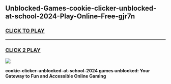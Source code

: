 
## Unblocked-Games-cookie-clicker-unblocked-at-school-2024-Play-Online-Free-gjr7n
<h3>
<a href="https://premium76.site?title=cookie-clicker-unblocked-at-school-2024&ref=26A">CLICK TO PLAY</a></h3>
<hr>

<h3>
<a href="https://premium76.site?title=cookie-clicker-unblocked-at-school-2024&ref=26A">CLICK 2 PLAY</a>
  
</h3>

<a href="https://premium76.site?title=cookie-clicker-unblocked-at-school-2024&ref=26A"><img src="https://clearcache.store/games.png"></a>


**cookie-clicker-unblocked-at-school-2024 games unblocked: Your Gateway to Fun and Accessible Online Gaming**
